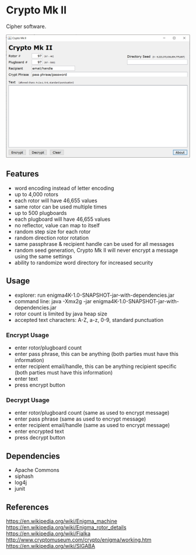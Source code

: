 # Crypto Mk II
Cipher software.  
  
![Alt text](/screenshot_2.png?raw=true "Crypto Mk II")  
  
## Features
- word encoding instead of letter encoding
- up to 4,000 rotors
- each rotor will have 46,655 values
- same rotor can be used multiple times
- up to 500 plugboards
- each plugboard will have 46,655 values
- no reflector, value can map to itself
- random step size for each rotor
- random direction rotor rotation
- same passphrase & recipient handle can be used for all messages
- random seed generation, Crypto Mk II will never encrypt a message using the same settings
- ability to randomize word directory for increased security

## Usage
- explorer: run enigma4K-1.0-SNAPSHOT-jar-with-dependencies.jar
- command line: java -Xmx2g -jar enigma4K-1.0-SNAPSHOT-jar-with-dependencies.jar
- rotor count is limited by java heap size
- accepted text characters: A-Z, a-z, 0-9, standard punctuation

### Encrypt Usage
- enter rotor/plugboard count
- enter pass phrase, this can be anything (both parties must have this information)
- enter recipient email/handle, this can be anything recipient specific (both parties must have this information)
- enter text
- press encrypt button

### Decrypt Usage
- enter rotor/plugboard count (same as used to encrypt message)
- enter pass phrase (same as used to encrypt message)
- enter recipient email/handle (same as used to encrypt message)
- enter encrypted text
- press decrypt button

## Dependencies
- Apache Commons
- siphash
- log4j
- junit

## References
https://en.wikipedia.org/wiki/Enigma_machine  
https://en.wikipedia.org/wiki/Enigma_rotor_details  
https://en.wikipedia.org/wiki/Fialka  
http://www.cryptomuseum.com/crypto/enigma/working.htm  
https://en.wikipedia.org/wiki/SIGABA

